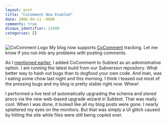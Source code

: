```yaml
---
layout: post
title: "CoComment Now Enabled"
date: 2006-04-11 -0800
comments: true
disqus_identifier: 12400
categories: []
---
```

![CoComment Logo](http://haacked.com/images/cocommentlogo.gif) My blog
now supports
[CoComment](http://cocomment.com/ "Comment Tracking System") tracking.
Let me know if you run into any problems with posting comments.

As I [mentioned
earlier](/archive/2006/04/04/CoCommentSupportInSubtext.aspx "CoComment Support In Subtext"),
I added CoComment to Subtext as an administrative option. I am running
the latest build from our Subversion repository. What better way to hash
out bugs than to dogfood your own code. And man, was I eating some chow
last night and this morning. I think I teased out most of the pressing
bugs and my blog is pretty stable right now. Whew!

I performed a live test of automatically upgrading the schema and stored
procs via the new web-based upgrade wizard in Subtext. That was really
cool. When I was done, it looked like all my blog posts were gone. I
nearly splattered my eyes on the monitors. But that was simply a UI
glitch caused by hitting the site while files were still being copied
over.

